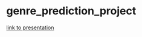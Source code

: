 # genre_prediction_project

[link to presentation](https://docs.google.com/presentation/d/1ZcfZ2ozImRJuhMARW2PTo-UkL4-TYrvtsatFMlMLStM/edit?usp=sharing)
